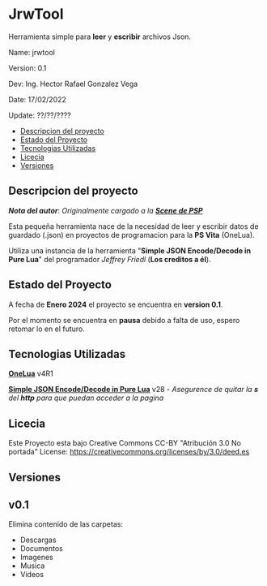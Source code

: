 # JrwTool
Herramienta simple para **leer** y **escribir** archivos Json.

Name: jrwtool

Version: 0.1

Dev: Ing. Hector Rafael Gonzalez Vega

Date: 17/02/2022

Update: ??/??/????

* [Descripcion del proyecto](#descripcion-del-proyecto)
* [Estado del Proyecto](#estado-del-proyecto)
* [Tecnologias Utilizadas](#tecnologias-utilizadas)
* [Licecia](#-licencia)
* [Versiones](#Versiones)

## Descripcion del proyecto
***Nota del autor***: *Originalmente cargado a la [**Scene de PSP**](https://psp.scenebeta.com/node/103689)*

Esta pequeña herramienta nace de la necesidad de leer y escribir datos de guardado (.json) en proyectos de programacion para la **PS Vita** (OneLua).

Utiliza una instancia de la herramienta "**Simple JSON Encode/Decode in Pure Lua**" del programador *Jeffrey Friedl* (**Los creditos a él**).

## Estado del Proyecto
A fecha de **Enero 2024** el proyecto se encuentra en **version 0.1**.

Por el momento se encuentra en **pausa** debido a falta de uso, espero retomar lo en el futuro.


## Tecnologias Utilizadas
[**OneLua**](http://onelua.x10.mx/vita/docs/en/) v4R1

[**Simple JSON Encode/Decode in Pure Lua**](http://regex.info/blog/lua/json) v28
    - *Asegurence de quitar la **s** del **http** para que puedan acceder a la pagina*
    
## Licecia
Este Proyecto esta bajo Creative Commons CC-BY "Atribución 3.0 No portada" License:
https://creativecommons.org/licenses/by/3.0/deed.es

## Versiones

v0.1
--
Elimina contenido de las carpetas:
* Descargas
* Documentos
* Imagenes
* Musica
* Videos